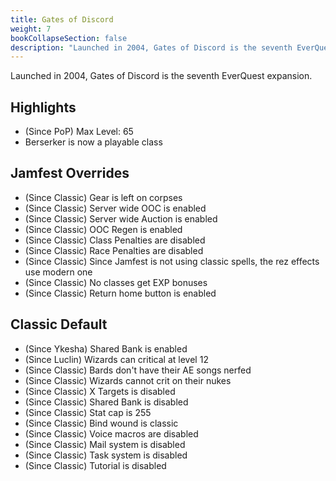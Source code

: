 ```yaml
---
title: Gates of Discord
weight: 7
bookCollapseSection: false
description: "Launched in 2004, Gates of Discord is the seventh EverQuest expansion."
---
```


Launched in 2004, Gates of Discord is the seventh EverQuest expansion.
## Highlights

- (Since PoP) Max Level: 65
- Berserker is now a playable class

## Jamfest Overrides

- (Since Classic) Gear is left on corpses
- (Since Classic) Server wide OOC is enabled
- (Since Classic) Server wide Auction is enabled
- (Since Classic) OOC Regen is enabled
- (Since Classic) Class Penalties are disabled
- (Since Classic) Race Penalties are disabled
- (Since Classic) Since Jamfest is not using classic spells, the rez effects use modern one
- (Since Classic) No classes get EXP bonuses
- (Since Classic) Return home button is enabled

## Classic Default

- (Since Ykesha) Shared Bank is enabled
- (Since Luclin) Wizards can critical at level 12
- (Since Classic) Bards don't have their AE songs nerfed
- (Since Classic) Wizards cannot crit on their nukes
- (Since Classic) X Targets is disabled
- (Since Classic) Shared Bank is disabled
- (Since Classic) Stat cap is 255
- (Since Classic) Bind wound is classic
- (Since Classic) Voice macros are disabled
- (Since Classic) Mail system is disabled
- (Since Classic) Task system is disabled
- (Since Classic) Tutorial is disabled